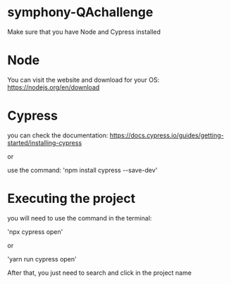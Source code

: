 # symphony-QAchallenge

Make sure that you have Node and Cypress installed

# Node

You can visit the website and download for your OS: https://nodejs.org/en/download

# Cypress 

you can check the documentation: https://docs.cypress.io/guides/getting-started/installing-cypress

or

use the command: 'npm install cypress --save-dev'

# Executing the project

you will need to use the command in the terminal:

'npx cypress open'

or

'yarn run cypress open'

After that, you just need to search and click in the project name
